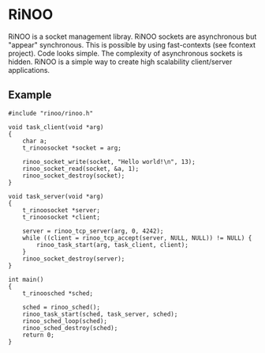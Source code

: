 # RiNOO

RiNOO is a socket management libray. RiNOO sockets are asynchronous but "appear" synchronous.
This is possible by using fast-contexts (see fcontext project). Code looks simple. The complexity
of asynchronous sockets is hidden.
RiNOO is a simple way to create high scalability client/server applications.

## Example


    #include "rinoo/rinoo.h"
    
    void task_client(void *arg)
    {
    	char a;
    	t_rinoosocket *socket = arg;

    	rinoo_socket_write(socket, "Hello world!\n", 13);
    	rinoo_socket_read(socket, &a, 1);
    	rinoo_socket_destroy(socket);
    }
    
    void task_server(void *arg)
    {
    	t_rinoosocket *server;
    	t_rinoosocket *client;

    	server = rinoo_tcp_server(arg, 0, 4242);
    	while ((client = rinoo_tcp_accept(server, NULL, NULL)) != NULL) {
    		rinoo_task_start(arg, task_client, client);
    	}
    	rinoo_socket_destroy(server);
    }
    
    int main()
    {
    	t_rinoosched *sched;

    	sched = rinoo_sched();
    	rinoo_task_start(sched, task_server, sched);
    	rinoo_sched_loop(sched);
    	rinoo_sched_destroy(sched);
    	return 0;
    }

